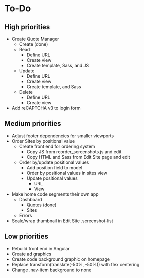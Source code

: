 # To-Do

## High priorities

- Create Quote Manager
  - Create (done)
  - Read
    - Define URL
    - Create view
    - Create template, Sass, and JS
  - Update
    - Define URL
    - Create view
    - Create template, and Sass
  - Delete
    - Define URL
    - Create view
- Add reCAPTCHA v3 to login form

## Medium priorities

- Adjust footer dependencies for smaller viewports
- Order Sites by positional value
  - Create front end for ordering system
    - Copy JS from reorder_screenshots.js and edit
    - Copy HTML and Sass from Edit Site page and edit
  - Order by/update positional values
    - Add position field to model
    - Order by positional values in sites view
    - Update positional values
      - URL
      - View
- Make home code segments their own app
  - Dashboard
    - Quotes (done)
    - Sites
  - Errors
- Scale/wrap thumbnail in Edit Site .screenshot-list

## Low priorities

- Rebuild front end in Angular
- Create ad graphics
- Create code background graphic on homepage
- Replace transform(translate(-50%, -50%)) with flex centering
- Change .nav-item background to none
